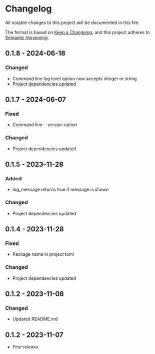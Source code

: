 # Changelog

All notable changes to this project will be documented in this file.

The format is based on [Keep a Changelog](https://keepachangelog.com/en/1.1.0/),
and this project adheres to [Semantic Versioning](https://semver.org/spec/v2.0.0.html).

## 0.1.8 - 2024-06-18

### Changed

- Command line log level option now accepts integer or string
- Project dependencies updated

## 0.1.7 - 2024-06-07

### Fixed

- Command line --version option

### Changed

- Project dependencies updated

## 0.1.5 - 2023-11-28

### Added

- log_message returns true if message is shown

### Changed

- Project dependencies updated

## 0.1.4 - 2023-11-28

### Fixed

- Package name in project toml

### Changed

- Project dependencies updated

## 0.1.2 - 2023-11-08

### Changed

- Updated README.md

## 0.1.2 - 2023-11-07

- _First release._
